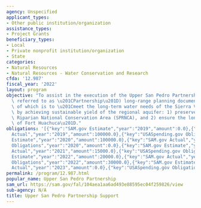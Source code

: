 ```yaml
---
agency: Unspecified
applicant_types:
- Other public institution/organization
assistance_types:
- Project Grants
beneficiary_types:
- Local
- Private nonprofit institution/organization
- State
categories:
- Natural Resources
- Natural Resources - Water Conservation and Research
cfda: '12.987'
fiscal_year: '2022'
layout: program
objective: "To assist in the execution of the Upper San Pedro Partnership\u2019s (hereafter\
  \ referred to as \u201CPartnership\u201D) long-range planning document, the mission\
  \ of which is to \u201Cmeet the long-term water needs of the Sierra Vista (SV) Subwatershed\
  \ by achieving sustainable yield of the regional aquifer: 1) preserve the San Pedro\
  \ Riparian National Conservation Area (SPRNCA), and 2) ensure the long-term viability\
  \ of Fort Huachuca\u201D."
obligations: '[{"key":"SAM.gov Estimate","year":"2019","amount":0.0},{"key":"SAM.gov
  Actual","year":"2019","amount":100000.0},{"key":"USASpending.gov Obligations","year":"2019","amount":100000.0},{"key":"SAM.gov
  Estimate","year":"2020","amount":100000.0},{"key":"SAM.gov Actual","year":"2020","amount":100000.0},{"key":"USASpending.gov
  Obligations","year":"2020","amount":0.0},{"key":"SAM.gov Estimate","year":"2021","amount":100000.0},{"key":"SAM.gov
  Actual","year":"2021","amount":15000.0},{"key":"USASpending.gov Obligations","year":"2021","amount":15000.0},{"key":"SAM.gov
  Estimate","year":"2022","amount":20000.0},{"key":"SAM.gov Actual","year":"2022","amount":15000.0},{"key":"USASpending.gov
  Obligations","year":"2022","amount":30000.0},{"key":"SAM.gov Estimate","year":"2023","amount":30000.0},{"key":"SAM.gov
  Actual","year":"2023","amount":0.0},{"key":"USASpending.gov Obligations","year":"2023","amount":0.0}]'
permalink: /program/12.987.html
popular_name: Upper San Pedro Partnership
sam_url: https://sam.gov/fal/104aea1aa6ad493e88595ec04f259826/view
sub-agency: N/A
title: Upper San Pedro Partnership Support
---
```

